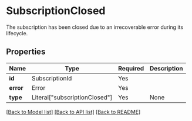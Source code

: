 # SubscriptionClosed

The subscription has been closed due to an irrecoverable error during its lifecycle.


## Properties
| Name | Type | Required | Description |
| ------------ | ------------- | ------------- | ------------- |
**id** | SubscriptionId | Yes |  |
**error** | Error | Yes |  |
**type** | Literal["subscriptionClosed"] | Yes | None |


[[Back to Model list]](../../../README.md#models-v2-link) [[Back to API list]](../../../README.md#documentation-for-api-endpoints) [[Back to README]](../../../README.md)
